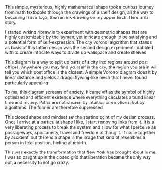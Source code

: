 This simple, mysterious, highly mathematical shape took a curious journey from math textbooks through the drawings of a shelf design, all the way to becoming first a logo, then an ink drawing on my upper back. Here is its story.

I started writing [ripsaw.js](pickled-plugins.github.io/ripsaw-demo) to experiment with geometric shapes that are highly customizable by the layman, yet intricate enough to be satisfying and a potential form of self-expression. The city voronoi algorithm that stands as basis of this tattoo design was the second design experiment I dabbled with to create intricate ways to divide up wallspace and create shelves.

This diagram is a way to split up parts of a city into regions around post offices. Anywhere you may find yourself in the city, the region you are in will tell you which post office is the closest. A simple Voronoi diagram does it by linear distance and yields a dragonflywing-like mesh that I never found particularly appealing. 

To me, this diagram screams of anxiety. It came off as the symbol of highly optimized and efficient existence where everything circulates around linear time and money. Paths are not chosen by intuition or emotions, but by algorithms. The former are therefore suppressed.

This closed shape and mindset set the starting point of my design process. Once I arrive at a particular shape I like, I start removing links from it. It is a very liberating process to break the system and allow for what I perceive as passageways, spontaneity, travel and freedom of thought. It came together by accident, but there is a shape in the image that kind of resembles a person in fetal position, hinting at rebirth.

This was exactly the transformation that New York has brought about in me. I was so caught up in the closed grid that liberation became the only way out, a necessity to not go crazy.